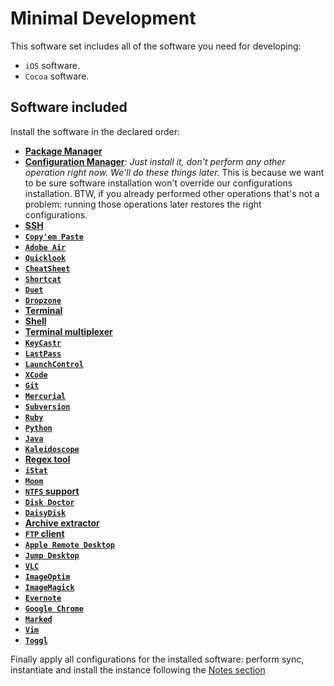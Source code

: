 # Minimal Development

This software set includes all of the software you need for developing:

* `iOS` software.
* `Cocoa` software.

## Software included

Install the software in the declared order:

* [**Package Manager**](../list/system/package_manager.md)
* [**Configuration Manager**](../list/system/configuration_manager.md): *Just install it, don't perform any other operation right now. We'll do these things later.* This is because we want to be sure software installation won't override our configurations installation. BTW, if you already performed other operations that's not a problem: running those operations later restores the right configurations.
* [**SSH**](../list/system/ssh.md)
* [**`Copy'em Paste`**](../list/system/copyempaste.md)
* [**`Adobe Air`**](../list/system/adobe_air.md)
* [**`Quicklook`**](../list/system/quicklook.md)
* [**`CheatSheet`**](../list/system/cheatsheet.md)
* [**`Shortcat`**](../list/system/shortcat.md)
* [**`Duet`**](../list/system/duet.md)
* [**`Dropzone`**](../list/system/dropzone.md)
* [**Terminal**](../list/system/terminal.md)
* [**Shell**](../list/system/shell.md)
* [**Terminal multiplexer**](../list/system/terminal_multiplexer.md)
* [**`KeyCastr`**](../list/system/keycastr.md)
* [**`LastPass`**](../list/system/lastpass.md)
* [**`LaunchControl`**](../list/system/launchcontrol.md)
* [**`XCode`**](../list/development/xcode.md)
* [**`Git`**](../list/development/git.md)
* [**`Mercurial`**](../list/development/mercurial.md)
* [**`Subversion`**](../list/development/subversion.md)
* [**`Ruby`**](../list/development/ruby.md)
* [**`Python`**](../list/development/python.md)
* [**`Java`**](../list/development/java.md)
* [**`Kaleidoscope`**](../list/development/kaleidoscope.md)
* [**Regex tool**](../list/development/regex_tool.md)
* [**`iStat`**](../list/sysinfo/istat.md)
* [**`Moom`**](../list/wm/moom.md)
* [**`NTFS` support**](../list/fs/ntfs_support.md)
* [**`Disk Doctor`**](../list/fs/disk_doctor.md)
* [**`DaisyDisk`**](../list/fs/daisydisk.md)
* [**Archive extractor**](../list/fs/archive_extractor.md)
* [**`FTP` client**](../list/fs/ftp_client.md)
* [**`Apple Remote Desktop`**](../list/network/apple_remote_desktop.md)
* [**`Jump Desktop`**](../list/network/jump_desktop.md)
* [**`VLC`**](../list/multimedia/vlc.md)
* [**`ImageOptim`**](../list/multimedia/imageoptim.md)
* [**`ImageMagick`**](../list/multimedia/imagemagick.md)
* [**`Evernote`**](../list/notes/evernote.md)
* [**`Google Chrome`**](../list/reference/google_chrome.md)
* [**`Marked`**](../list/reference/marked.md)
* [**`Vim`**](../list/editor/vim.md)
* [**`Toggl`**](../list/organize/toggl.md)

Finally apply all configurations for the installed software: perform sync, instantiate and install the instance following the [Notes section](https://github.com/alem0lars/configs_book/blob/master/osx/configuration/software/list/system/configuration_manager.md#notes)

